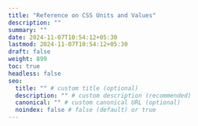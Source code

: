 ```yaml
---
title: "Reference on CSS Units and Values"
description: ""
summary: ""
date: 2024-11-07T10:54:12+05:30
lastmod: 2024-11-07T10:54:12+05:30
draft: false
weight: 899
toc: true
headless: false
seo:
  title: "" # custom title (optional)
  description: "" # custom description (recommended)
  canonical: "" # custom canonical URL (optional)
  noindex: false # false (default) or true
---
```

